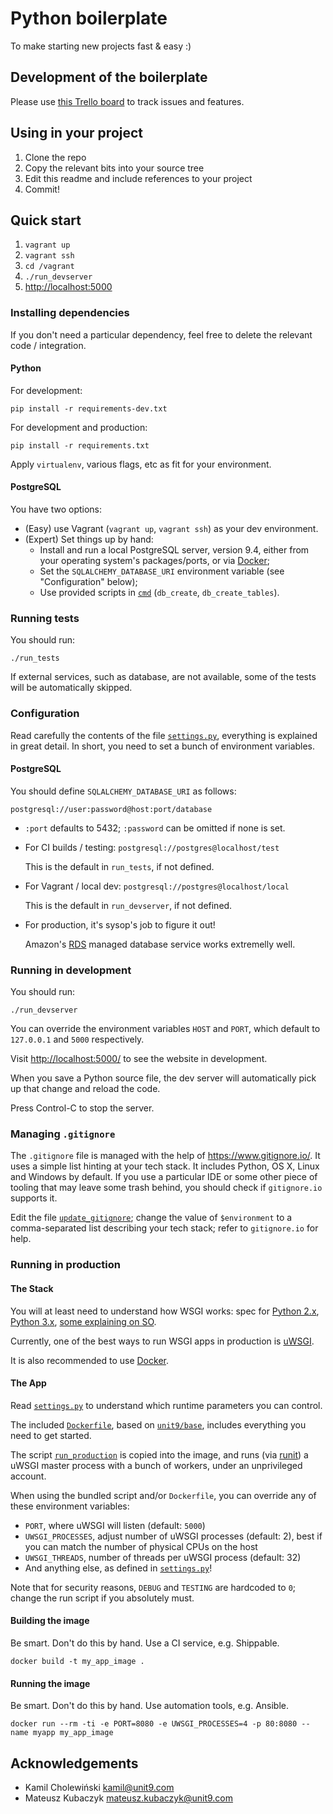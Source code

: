 <!-- -*- coding: utf-8 -*- -->

# Python boilerplate

To make starting new projects fast & easy :)

## Development of the boilerplate

Please use [this Trello board](https://trello.com/b/B2dKXJYG) to track
issues and features.

## Using in your project

1. Clone the repo
2. Copy the relevant bits into your source tree
3. Edit this readme and include references to your project
4. Commit!

## Quick start

1. `vagrant up`
2. `vagrant ssh`
3. `cd /vagrant`
4. `./run_devserver`
5. <http://localhost:5000>

### Installing dependencies

If you don't need a particular dependency, feel free to delete the
relevant code / integration.

#### Python

For development:

    pip install -r requirements-dev.txt

For development and production:

    pip install -r requirements.txt

Apply `virtualenv`, various flags, etc as fit for your environment.

#### PostgreSQL

You have two options:

- (Easy) use Vagrant (`vagrant up`, `vagrant ssh`) as your dev
  environment.
- (Expert) Set things up by hand:
    - Install and run a local PostgreSQL server, version 9.4, either
      from your operating system's packages/ports, or via
      [Docker](https://hub.docker.com/_/postgres/);
    - Set the `SQLALCHEMY_DATABASE_URI` environment variable (see
      "Configuration" below);
    - Use provided scripts in [`cmd`](/cmd) (`db_create`,
      `db_create_tables`).

### Running tests

You should run:

    ./run_tests

If external services, such as database, are not available, some of the
tests will be automatically skipped.

### Configuration

Read carefully the contents of the file [`settings.py`](/settings.py),
everything is explained in great detail. In short, you need to set a
bunch of environment variables.

#### PostgreSQL

You should define `SQLALCHEMY_DATABASE_URI` as follows:

    postgresql://user:password@host:port/database

- `:port` defaults to 5432; `:password` can be omitted if none is set.
- For CI builds / testing: `postgresql://postgres@localhost/test`

    This is the default in `run_tests`, if not defined.

- For Vagrant / local dev:  `postgresql://postgres@localhost/local`

    This is the default in `run_devserver`, if not defined.

- For production, it's sysop's job to figure it out!

    Amazon's [RDS](https://aws.amazon.com/rds/) managed database
    service works extremelly well.

### Running in development

You should run:

    ./run_devserver

You can override the environment variables `HOST` and `PORT`, which
default to `127.0.0.1` and `5000` respectively.

Visit <http://localhost:5000/> to see the website in development.

When you save a Python source file, the dev server will automatically
pick up that change and reload the code.

Press Control-C to stop the server.

### Managing `.gitignore`

The `.gitignore` file is managed with the help of
<https://www.gitignore.io/>. It uses a simple list hinting at your
tech stack. It includes Python, OS X, Linux and Windows by default. If
you use a particular IDE or some other piece of tooling that may leave
some trash behind, you should check if `gitignore.io` supports it.

Edit the file [`update_gitignore`](/update_gitignore); change the
value of `$environment` to a comma-separated list describing your tech
stack; refer to `gitignore.io` for help.

### Running in production

#### The Stack

You will at least need to understand how WSGI works: spec for
[Python 2.x](https://www.python.org/dev/peps/pep-0333/),
[Python 3.x](https://www.python.org/dev/peps/pep-3333/),
[some explaining on SO](http://stackoverflow.com/a/9664122).

Currently, one of the best ways to run WSGI apps in production is
[uWSGI](https://uwsgi-docs.readthedocs.org/).

It is also recommended to use [Docker](https://www.docker.com/).

#### The App

Read [`settings.py`](/settings.py) to understand which runtime
parameters you can control.

The included [`Dockerfile`](/Dockerfile), based on
[`unit9/base`](https://hub.docker.com/r/unit9/base/), includes
everything you need to get started.

The script [`run_production`](/config/run_production) is copied into
the image, and runs (via [runit](http://smarden.org/runit/)) a uWSGI
master process with a bunch of workers, under an unprivileged account.

When using the bundled script and/or `Dockerfile`, you can override
any of these environment variables:

- `PORT`, where uWSGI will listen (default: `5000`)
- `UWSGI_PROCESSES`, adjust number of uWSGI processes (default: 2),
  best if you can match the number of physical CPUs on the host
- `UWSGI_THREADS`, number of threads per uWSGI process (default: 32)
- And anything else, as defined in [`settings.py`](/settings.py)!

Note that for security reasons, `DEBUG` and `TESTING` are hardcoded to
`0`; change the run script if you absolutely must.

#### Building the image

Be smart. Don't do this by hand. Use a CI service, e.g. Shippable.

    docker build -t my_app_image .

#### Running the image

Be smart. Don't do this by hand. Use automation tools, e.g. Ansible.

    docker run --rm -ti -e PORT=8080 -e UWSGI_PROCESSES=4 -p 80:8080 --name myapp my_app_image

## Acknowledgements

- Kamil Cholewiński <kamil@unit9.com>
- Mateusz Kubaczyk <mateusz.kubaczyk@unit9.com>
